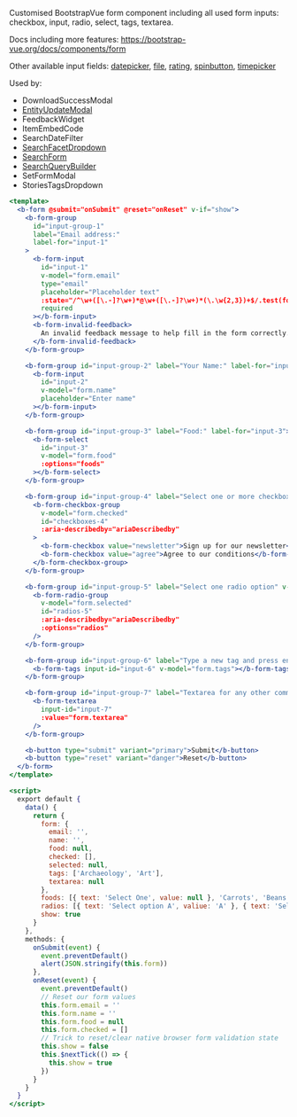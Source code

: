 Customised BootstrapVue form component including all used form inputs:
checkbox, input, radio, select, tags, textarea.

Docs including more features: https://bootstrap-vue.org/docs/components/form

Other available input fields:
[datepicker](https://bootstrap-vue.org/docs/components/form-datepicker), [file](https://bootstrap-vue.org/docs/components/form-file), [rating](https://bootstrap-vue.org/docs/components/form-rating), [spinbutton](https://bootstrap-vue.org/docs/components/form-spinbutton), [timepicker](https://bootstrap-vue.org/docs/components/form-timepicker)

Used by:

- DownloadSuccessModal
- [EntityUpdateModal](/#/Components/Entity?id=entityheader)
- FeedbackWidget
- ItemEmbedCode
- SearchDateFilter
- [SearchFacetDropdown](/#/Components/Search?id=searchfacetdropdown)
- [SearchForm](/#/Components/Search?id=searchform)
- [SearchQueryBuilder](/#/Components/Search?id=searchquerybuilder)
- SetFormModal
- StoriesTagsDropdown

```jsx
<template>
  <b-form @submit="onSubmit" @reset="onReset" v-if="show">
    <b-form-group
      id="input-group-1"
      label="Email address:"
      label-for="input-1"
    >
      <b-form-input
        id="input-1"
        v-model="form.email"
        type="email"
        placeholder="Placeholder text"
        :state="/^\w+([\.-]?\w+)*@\w+([\.-]?\w+)*(\.\w{2,3})+$/.test(form.email)"
        required
      ></b-form-input>
      <b-form-invalid-feedback>
        An invalid feedback message to help fill in the form correctly. It will disappear once a valid value is put in. Can also be configured to only show once attempting to submit the form.
      </b-form-invalid-feedback>
    </b-form-group>

    <b-form-group id="input-group-2" label="Your Name:" label-for="input-2" description="Description about name field">
      <b-form-input
        id="input-2"
        v-model="form.name"
        placeholder="Enter name"
      ></b-form-input>
    </b-form-group>

    <b-form-group id="input-group-3" label="Food:" label-for="input-3">
      <b-form-select
        id="input-3"
        v-model="form.food"
        :options="foods"
      ></b-form-select>
    </b-form-group>

    <b-form-group id="input-group-4" label="Select one or more checkboxes" v-slot="{ ariaDescribedby }">
      <b-form-checkbox-group
        v-model="form.checked"
        id="checkboxes-4"
        :aria-describedby="ariaDescribedby"
      >
        <b-form-checkbox value="newsletter">Sign up for our newsletter</b-form-checkbox>
        <b-form-checkbox value="agree">Agree to our conditions</b-form-checkbox>
      </b-form-checkbox-group>
    </b-form-group>

    <b-form-group id="input-group-5" label="Select one radio option" v-slot="{ ariaDescribedby }">
      <b-form-radio-group
        v-model="form.selected"
        id="radios-5"
        :aria-describedby="ariaDescribedby"
        :options="radios"
      />
    </b-form-group>

    <b-form-group id="input-group-6" label="Type a new tag and press enter" label-for="input-6">
      <b-form-tags input-id="input-6" v-model="form.tags"></b-form-tags>
    </b-form-group>

    <b-form-group id="input-group-7" label="Textarea for any other comments" label-for="input-7">
      <b-form-textarea
        input-id="input-7"
        :value="form.textarea"
      />
    </b-form-group>

    <b-button type="submit" variant="primary">Submit</b-button>
    <b-button type="reset" variant="danger">Reset</b-button>
  </b-form>
</template>

<script>
  export default {
    data() {
      return {
        form: {
          email: '',
          name: '',
          food: null,
          checked: [],
          selected: null,
          tags: ['Archaeology', 'Art'],
          textarea: null
        },
        foods: [{ text: 'Select One', value: null }, 'Carrots', 'Beans', 'Tomatoes', 'Corn'],
        radios: [{ text: 'Select option A', valiue: 'A' }, { text: 'Select option B', valiue: 'B' }, { text: 'Select option C', valiue: 'C' }],
        show: true
      }
    },
    methods: {
      onSubmit(event) {
        event.preventDefault()
        alert(JSON.stringify(this.form))
      },
      onReset(event) {
        event.preventDefault()
        // Reset our form values
        this.form.email = ''
        this.form.name = ''
        this.form.food = null
        this.form.checked = []
        // Trick to reset/clear native browser form validation state
        this.show = false
        this.$nextTick(() => {
          this.show = true
        })
      }
    }
  }
</script>
```
